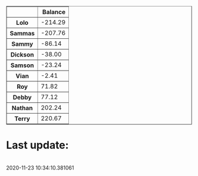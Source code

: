 <table border="1" class="dataframe">
  <thead>
    <tr style="text-align: right;">
      <th></th>
      <th>Balance</th>
    </tr>
  </thead>
  <tbody>
    <tr>
      <th>Lolo</th>
      <td>-214.29</td>
    </tr>
    <tr>
      <th>Sammas</th>
      <td>-207.76</td>
    </tr>
    <tr>
      <th>Sammy</th>
      <td>-86.14</td>
    </tr>
    <tr>
      <th>Dickson</th>
      <td>-38.00</td>
    </tr>
    <tr>
      <th>Samson</th>
      <td>-23.24</td>
    </tr>
    <tr>
      <th>Vian</th>
      <td>-2.41</td>
    </tr>
    <tr>
      <th>Roy</th>
      <td>71.82</td>
    </tr>
    <tr>
      <th>Debby</th>
      <td>77.12</td>
    </tr>
    <tr>
      <th>Nathan</th>
      <td>202.24</td>
    </tr>
    <tr>
      <th>Terry</th>
      <td>220.67</td>
    </tr>
  </tbody>
</table><H1>Last update:</h1><br>2020-11-23 10:34:10.381061